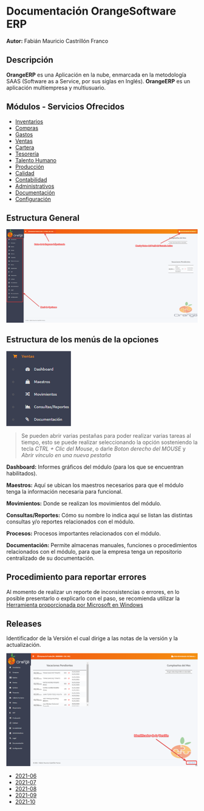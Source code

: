 # Documentación OrangeSoftware ERP

**Autor:** Fabián Mauricio Castrillón Franco

## Descripción ##

**OrangeERP** es una Aplicación en la nube, enmarcada en la metodología SAAS (Software as a Service, por sus siglas en Inglés). **OrangeERP** es un aplicación multiempresa y multiusuario.

## Módulos - Servicios Ofrecidos

- [Inventarios](inventarios/readme.md)
- [Compras](compras/readme.md)
- [Gastos](gastos/readme.md)
- [Ventas](ventas/readme.md)
- [Cartera](cartera/readme.md)
- [Tesorería](tesoreria/readme.md)
- [Talento Humano](talento-humano/readme.md)
- [Producción](produccion/readme.md)
- [Calidad](calidad/readme.md)
- [Contabilidad](contabilidad/readme.md)
- [Administrativos](administrativos/readme.md)
- [Documentación](documentacion/readme.md)
- [Configuración](configuracion/readme.md)

## Estructura General

![Estructura General](recursos/img/estructura-general.png)


## Estructura de los menús de la opciones

![Estructura Menús](recursos/img/estructura-menu.png)

> Se pueden abrir varias pestañas para poder realizar varias tareas al tiempo, esto se puede realizar seleccionando la opción sosteniendo la tecla *CTRL + Clic del Mouse*, o darle *Boton derecho del MOUSE* y *Abrir vínculo en una nueva pestaña*



**Dashboard:** Informes gráficos del módulo (para los que se encuentran habilitados).

**Maestros:** Aquí se ubican los maestros necesarios para que el módulo tenga la información necesaria para funcional.

**Movimientos:** Donde se realizan los movimientos del módulo.

**Consultas/Reportes:** Cómo su nombre lo indica aquí se listan las distintas consultas y/o reportes relacionados con el módulo.

**Procesos:** Procesos importantes relacionados con el módulo.

**Documentación:** Permite almacenas manuales, funciones o procedimientos relacionados con el módulo, para que la empresa tenga un repositorio centralizado de su documentación.

## Procedimiento para reportar errores

Al momento de realizar un reporte de inconsistencias o errores, en lo posible presentarlo o explicarlo con el paso, se recomienda utilizar la [Herramienta proporcionada por Microsoft en Windows](https://support.microsoft.com/es-es/windows/grabar-pasos-para-reproducir-un-problema-46582a9b-620f-2e36-00c9-04e25d784e47)

## Releases

Identificador de la Versión el cual dirige a las notas de la versión y  la actualización.

![Versión](recursos/img/version.png)

- [2021-06](releases/2021-06.md)
- [2021-07](releases/2021-07.md)
- [2021-08](releases/2021-08.md)
- [2021-09](releases/2021-09.md)
- [2021-10](releases/2021-10.md)